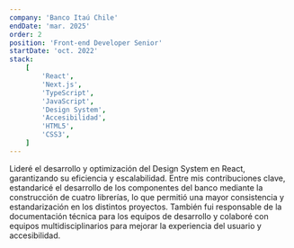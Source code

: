 ```yaml
---
company: 'Banco Itaú Chile'
endDate: 'mar. 2025'
order: 2
position: 'Front-end Developer Senior'
startDate: 'oct. 2022'
stack:
    [
        'React',
        'Next.js',
        'TypeScript',
        'JavaScript',
        'Design System',
        'Accesibilidad',
        'HTML5',
        'CSS3',
    ]
---
```


Lideré el desarrollo y optimización del Design System en React, garantizando su eficiencia y escalabilidad. Entre mis contribuciones clave, estandaricé el desarrollo de los componentes del banco mediante la construcción de cuatro librerías, lo que permitió una mayor consistencia y estandarización en los distintos proyectos. También fui responsable de la documentación técnica para los equipos de desarrollo y colaboré con equipos multidisciplinarios para mejorar la experiencia del usuario y accesibilidad.
